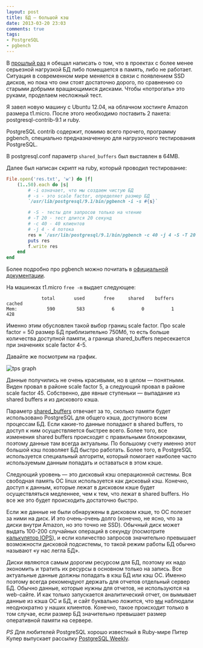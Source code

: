 ```yaml
---
layout: post
title: БД — большой кэш
date: 2013-03-20 23:03
comments: true
tags:
- PostgreSQL
- pgbench
---
```


В [прошлый раз](blog/2013/02/24/partitioning/) я обещал написать о том, что в проектах с более менее серьезной нагрузкой
БД либо помещается в память, либо не работает. Ситуация в современном мире меняется в связи с появлением SSD дисков, но
пока что они стоят достаточно дорого, по сравнению со старыми добрыми вращающимися дисками. Чтобы «потрогать» это
руками, проделаем несложный тест.

<!-- more -->

Я завел новую машину с Ubuntu 12.04, на облачном хостинге Amazon размера t1.micro. После этого необходимо поставить 2
пакета: postgresql-contrib-9.1 и ruby.

PostgreSQL contrib содержит, помимо всего прочего, программу pgbench, специально предназначенную для нагрузочного тестирования
PostgreSQL.

В postgresql.conf параметр `shared_buffers` был выставлен в 64MB.

Далее был написан скрипт на ruby, который проводил тестирование:

```ruby
File.open('res.txt', 'w') do |f|
	(1..50).each do |s|
		# -i означает, что мы создаем чистую БД
		# -s - это scale factor, определяет размер БД
		`/usr/lib/postgresql/9.1/bin/pgbench -i -s #{s}`

		# -S - тесты для запросов только на чтение
		# -T 20 - тест длится 20 секунд
		# -c 40 - 40 клиентов
		# -j 4 - 4 потока
		res = `/usr/lib/postgresql/9.1/bin/pgbench -c 40 -j 4 -S -T 20`
		puts res
		f.write res
	end
end
```

Более подробно про pgbench можно почитать в [официальной документации](http://www.postgresql.org/docs/9.1/static/pgbench.html).

На машинках t1.micro `free -m` выдает следующее:
```
             total       used       free     shared    buffers     cached
Mem:           590        583          6          0          1        428
```

Именно этим обусловлен такой выбор границ scale factor. Про scale factor = 50 размер БД приблизительно 750Мб, то есть
больше количества доступной памяти, а граница shared_buffers пересекается при значениях scale factor 4-5.

Давайте же посмотрим на график.

![tps graph](/images/tps-result.png)

Данные получились не очень красивыми, но в целом — понятными. Виден провал в районе scale factor 5, а следующий провал в
районе scale factor 45. Собственно, две явные ступеньки — выпадание из shared buffers и из дискового кэша.

Параметр [shared_buffers](http://www.postgresql.org/docs/9.1/static/runtime-config-resource.html#GUC-SHARED-BUFFERS)
отвечает за то, сколько памяти будет использовано PostgreSQL для общего кэша, доступного всем процессам БД. Если
какие-то данные попадают в shared buffers, то доступ к ним осуществляется быстрее всего. Более того, все изменения
shared buffers происходят с правильными блокировками, поэтому данные там всегда актуальны. По большому счету именно
этот большой кэш позволяет БД быстро работать. Более того, в PostgreSQL используется специальный алгоритм, который
помогает наиболее часто используемым данным попадать и оставаться в этом кэше.

Следующий уровень — это дисковый кэш операционной системы. Вся свободная память ОС linux используется как дисковый кэш.
Конечно, доступ к данным, которые лежат в дисковом кэше будет осуществляться медленнее, чем к тем, что лежат в shared
buffers. Но все же это будет происходить достаточно быстро.

Если же данные не были обнаружены в дисковом кэше, то ОС полезет за ними на диск. И это очень-очень долго (конечно, не
ясно, что за диски внутри Amazon, но это точно не SSD). Обычный диск может выдать 100-200 случайных операций в секунду
(посмотрите [калькулятор IOPS](http://www.wmarow.com/strcalc/)), и если количество запросов значительно превышает
возможности дисковой подсистемы, то такой режим работы БД обычно называют «у нас легла БД».

Диски являются самым дорогим ресурсом для БД, поэтому их надо экономить и тратить их ресурсы в основном только на запись.
Все актуальные данные должны попадать в кэш БД или кэш ОС. Именно поэтому всегда рекомендуют держать для отчетов
отдельный сервер БД. Обычно данные, которые нужны для отчетов, не используются на web-сайте. И как только запускается
аналитический отчет, он вымывает данные из кэша ОС и БД, и сайт буквально ложится, что [мы](http://express42.com)
наблюдали неоднократно у наших клиентов. Конечно, такое происходит только в том случае, если размер БД значительно
превышает размер оперативной памяти на сервере.

*PS* Для любителей PostgreSQL хорошо известный в Ruby-мире Питер Купер выпускает рассылку [PostgreSQL Weekly](http://postgresweekly.com/).
